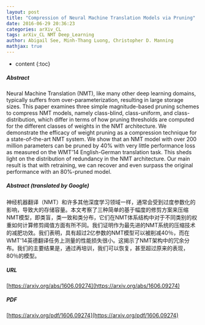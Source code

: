 ```yaml
---
layout: post
title: "Compression of Neural Machine Translation Models via Pruning"
date: 2016-06-29 20:36:23
categories: arXiv_CL
tags: arXiv_CL NMT Deep_Learning
author: Abigail See, Minh-Thang Luong, Christopher D. Manning
mathjax: true
---
```


* content
{:toc}

##### Abstract
Neural Machine Translation (NMT), like many other deep learning domains, typically suffers from over-parameterization, resulting in large storage sizes. This paper examines three simple magnitude-based pruning schemes to compress NMT models, namely class-blind, class-uniform, and class-distribution, which differ in terms of how pruning thresholds are computed for the different classes of weights in the NMT architecture. We demonstrate the efficacy of weight pruning as a compression technique for a state-of-the-art NMT system. We show that an NMT model with over 200 million parameters can be pruned by 40% with very little performance loss as measured on the WMT'14 English-German translation task. This sheds light on the distribution of redundancy in the NMT architecture. Our main result is that with retraining, we can recover and even surpass the original performance with an 80%-pruned model.

##### Abstract (translated by Google)
神经机器翻译（NMT）和许多其他深度学习领域一样，通常会受到过度参数化的影响，导致大的存储容量。本文考察了三种简单的基于幅度的修剪方案来压缩NMT模型，即类盲，类一致和类分布，它们在NMT体系结构中对于不同类别的权重如何计算修剪阈值方面有所不同。我们证明作为最先进的NMT系统的压缩技术的减肥功效。我们表明，具有超过2亿参数的NMT模型可以被削减40％，而在WMT'14英德翻译任务上测量的性能损失很小。这揭示了NMT架构中的冗余分布。我们的主要结果是，通过再培训，我们可以恢复，甚至超过原来的表现，80％的模型。

##### URL
[https://arxiv.org/abs/1606.09274](https://arxiv.org/abs/1606.09274)

##### PDF
[https://arxiv.org/pdf/1606.09274](https://arxiv.org/pdf/1606.09274)

